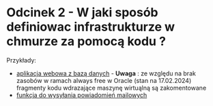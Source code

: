 # Odcinek 2 - W jaki sposób definiowac infrastrukturze w chmurze za pomocą kodu ?

Przykłady:
- [aplikacja webowa z bazą danych](episode-002/terraform-oracle/) - **Uwaga** : ze względu na brak zasobów w ramach always free w Oracle (stan na 17.02.2024) fragmenty kodu wdrazające maszynę wirtuąlną są zakomentowane
- [funkcja do wysyłania powiadomień mailowych](episode-002/pulumi-aws/)
